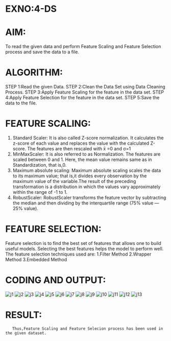 # EXNO:4-DS
# AIM:
To read the given data and perform Feature Scaling and Feature Selection process and save the
data to a file.

# ALGORITHM:
STEP 1:Read the given Data.
STEP 2:Clean the Data Set using Data Cleaning Process.
STEP 3:Apply Feature Scaling for the feature in the data set.
STEP 4:Apply Feature Selection for the feature in the data set.
STEP 5:Save the data to the file.

# FEATURE SCALING:
1. Standard Scaler: It is also called Z-score normalization. It calculates the z-score of each value and replaces the value with the calculated Z-score. The features are then rescaled with x̄ =0 and σ=1
2. MinMaxScaler: It is also referred to as Normalization. The features are scaled between 0 and 1. Here, the mean value remains same as in Standardization, that is,0.
3. Maximum absolute scaling: Maximum absolute scaling scales the data to its maximum value; that is,it divides every observation by the maximum value of the variable.The result of the preceding transformation is a distribution in which the values vary approximately within the range of -1 to 1.
4. RobustScaler: RobustScaler transforms the feature vector by subtracting the median and then dividing by the interquartile range (75% value — 25% value).

# FEATURE SELECTION:
Feature selection is to find the best set of features that allows one to build useful models. Selecting the best features helps the model to perform well.
The feature selection techniques used are:
1.Filter Method
2.Wrapper Method
3.Embedded Method

# CODING AND OUTPUT:

   ![j1](https://github.com/user-attachments/assets/9fb5fd50-2d44-4bd6-a5b8-c58c0be7fe66)
   ![j2](https://github.com/user-attachments/assets/35fa7df7-c762-42b1-896c-aaa01e9d1cc1)
   ![j3](https://github.com/user-attachments/assets/69853fe5-55e2-43b0-b864-76e3e050159f)
   ![j4](https://github.com/user-attachments/assets/dd40cd8e-315c-4984-baf0-5fbee19983d9)
   ![j5](https://github.com/user-attachments/assets/76281422-9c4e-4098-9808-77b9cb71c988)
   ![j6](https://github.com/user-attachments/assets/919d8754-6129-4a51-9629-6ae7e3ae65ea)
   ![j7](https://github.com/user-attachments/assets/fa25acde-738e-4a5a-b66e-aa7937da585e)
   ![j8](https://github.com/user-attachments/assets/a114ab01-12d1-4f32-8741-9eb68ae5d238)
   ![j9](https://github.com/user-attachments/assets/78fc8996-918c-466d-a1dc-4ed088b9df8e)
   ![j10](https://github.com/user-attachments/assets/cb31b1f2-eeef-482f-8fc7-ffa9e5688511)
   ![j11](https://github.com/user-attachments/assets/71e76a85-35f1-4df0-899d-f1a396c6a760)
   ![j12](https://github.com/user-attachments/assets/c3a77562-97dc-4bf1-bf83-1ab9a659e5c9)
   ![j13](https://github.com/user-attachments/assets/4f67557b-b317-40cc-8ec4-8acb293d9a00)


       
# RESULT:
       Thus,Feature Scaling and Feature Selecion process has been used in the given dataset.
